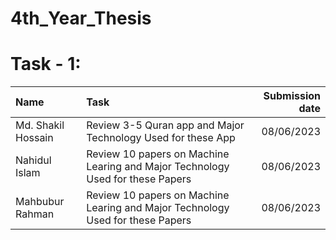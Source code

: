 # 4th_Year_Thesis
# Task - 1:

| Name | Task | Submission date |
| :---         |     :---      |          ---: |
| Md. Shakil Hossain  | Review 3-5 Quran app and Major Technology Used for these App     |08/06/2023 |
| Nahidul Islam |   Review 10 papers on Machine Learing and Major Technology Used for these Papers             | 08/06/2023 |
| Mahbubur Rahman |   Review 10 papers on Machine Learing and Major Technology Used for these Papers     | 08/06/2023 |   

                     
